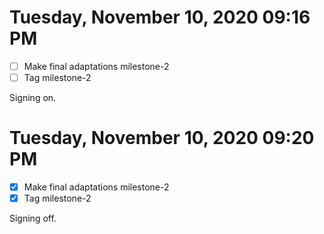 # Tuesday, November 10, 2020 09:16 PM

- [ ] Make final adaptations milestone-2
- [ ] Tag milestone-2

Signing on. 

# Tuesday, November 10, 2020 09:20 PM

- [x] Make final adaptations milestone-2
- [x] Tag milestone-2

Signing off. 
